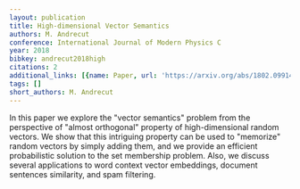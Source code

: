 ```yaml
---
layout: publication
title: High-dimensional Vector Semantics
authors: M. Andrecut
conference: International Journal of Modern Physics C
year: 2018
bibkey: andrecut2018high
citations: 2
additional_links: [{name: Paper, url: 'https://arxiv.org/abs/1802.09914'}]
tags: []
short_authors: M. Andrecut
---
```

In this paper we explore the "vector semantics" problem from the perspective
of "almost orthogonal" property of high-dimensional random vectors. We show
that this intriguing property can be used to "memorize" random vectors by
simply adding them, and we provide an efficient probabilistic solution to the
set membership problem. Also, we discuss several applications to word context
vector embeddings, document sentences similarity, and spam filtering.